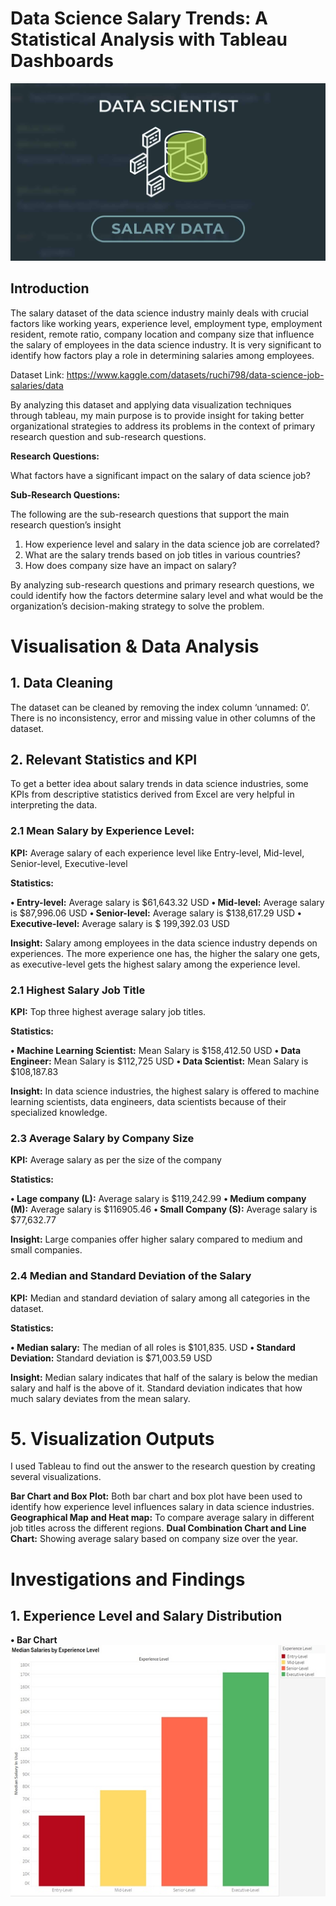 # Data Science Salary Trends: A Statistical Analysis with Tableau Dashboards

<img src="https://github.com/SaifurUnitec/Data_Science_Salary_Trends_A_Statistical_Analysis_with_Tableau_Dashboards/blob/my-new-branch/D1.jpg?raw=true" alt="Image Description" width="600"/>

## Introduction

The salary dataset of the data science industry mainly deals with crucial factors like working years, experience level, employment type, employment resident, remote ratio, company location and company size that influence the salary of employees in the data science industry. It is very significant to identify how factors play a role in determining salaries among employees. 

Dataset Link: https://www.kaggle.com/datasets/ruchi798/data-science-job-salaries/data

By analyzing this dataset and applying data visualization techniques through tableau, my main purpose is to provide insight for taking better organizational strategies to address its problems in the context of primary research question and sub-research questions. 

**Research Questions:** 

What factors have a significant impact on the salary of data science job?

**Sub-Research Questions:**

The following are the sub-research questions that support the main research question’s insight
1)	How experience level and salary in the data science job are correlated?
2)	What are the salary trends based on job titles in various countries? 
3)	How does company size have an impact on salary?

By analyzing sub-research questions and primary research questions, we could identify how the factors determine salary level and what would be the organization’s decision-making strategy to solve the problem.

# Visualisation & Data Analysis

## 1. Data Cleaning

The dataset can be cleaned by removing the index column ‘unnamed: 0’. There is no inconsistency, error and missing value in other columns of the dataset. 

## 2. Relevant Statistics and KPI

To get a better idea about salary trends in data science industries, some KPIs from descriptive statistics derived from Excel are very helpful in interpreting the data. 

### 2.1 Mean Salary by Experience Level: 

**KPI:**  Average salary of each experience level like Entry-level, Mid-level, Senior-level, Executive-level

**Statistics:** 

**•	Entry-level:** Average salary is $61,643.32 USD
**•	Mid-level:** Average salary is $87,996.06 USD
**•	Senior-level:** Average salary is $138,617.29 USD
**•	Executive-level:** Average salary is $ 199,392.03 USD

**Insight:** Salary among employees in the data science industry depends on experiences. The more experience one has, the higher the salary one gets, as executive-level gets the highest salary among the experience level. 

### 2.1 Highest Salary Job Title 

**KPI:** Top three highest average salary job titles. 

**Statistics:**

**•	Machine Learning Scientist:** Mean Salary is $158,412.50 USD
**•	Data Engineer:** Mean Salary is $112,725 USD
**•	Data Scientist:** Mean Salary is $108,187.83

**Insight:** In data science industries, the highest salary is offered to machine learning scientists, data engineers, data scientists because of their specialized knowledge. 

### 2.3 Average Salary by Company Size

**KPI:** Average salary as per the size of the company

**Statistics:**

**•	Lage company (L):** Average salary is $119,242.99
**•	Medium company (M):** Average salary is $116905.46
**•	Small Company (S):** Average salary is $77,632.77

**Insight:** Large companies offer higher salary compared to medium and small companies.

### 2.4 Median and Standard Deviation of the Salary

**KPI:** Median and standard deviation of salary among all categories in the dataset. 

**Statistics:**

**•	Median salary:** The median of all roles is $101,835. USD
**•	Standard Deviation:** Standard deviation is $71,003.59 USD

**Insight:** Median salary indicates that half of the salary is below the median salary and half is the above of it.  Standard deviation indicates that how much salary deviates from the mean salary. 

# 5. Visualization Outputs

I used Tableau to find out the answer to the research question by creating several visualizations.

**Bar Chart and Box Plot:** Both bar chart and box plot have been used to identify how experience level influences salary in data science industries.
**Geographical Map and Heat map:** To compare average salary in different job titles across the different regions.
**Dual Combination Chart and Line Chart:** Showing average salary based on company size over the year.

# Investigations and Findings

## 1.	Experience Level and Salary Distribution

**•	Bar Chart**
<img src="https://github.com/SaifurUnitec/Data_Science_Salary_Trends_A_Statistical_Analysis_with_Tableau_Dashboards/blob/my-new-branch/D2.jpg?raw=true" alt="Image Description" width="600"/>

